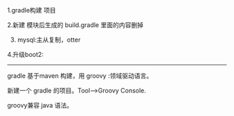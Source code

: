1.gradle构建 项目

2.新建 模块后生成的 build.gradle 里面的内容删掉

3. mysql:主从复制，otter

4.升级boot2:

---
gradle 基于maven 构建，用 groovy :领域驱动语言。

新建一个 gradle 的项目。Tool-->Groovy Console.

groovy兼容 java 语法。


